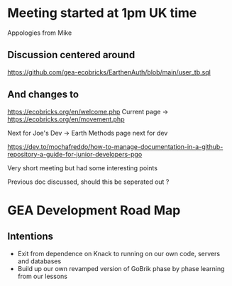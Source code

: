 
# Meeting started at 1pm UK time
Appologies from Mike

## Discussion centered around

https://github.com/gea-ecobricks/EarthenAuth/blob/main/user_tb.sql 

## And changes to
https://ecobricks.org/en/welcome.php
Current page -> https://ecobricks.org/en/movement.php

Next for Joe's Dev -> Earth Methods page next for dev  

https://dev.to/mochafreddo/how-to-manage-documentation-in-a-github-repository-a-guide-for-junior-developers-pgo

Very short meeting but had some interesting points 

Previous doc discussed, should this be seperated out ?
#  **GEA Development Road Map**


## Intentions

- Exit from 	dependence on Knack to running on our own code, servers and 	databases
- Build up our 	own revamped version of GoBrik phase by phase learning from our 	lessons
